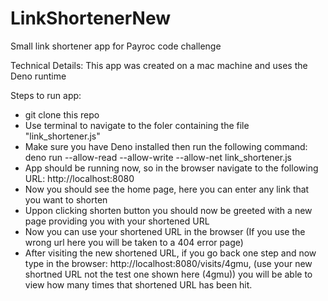 # LinkShortenerNew
Small link shortener app for Payroc code challenge

Technical Details:
This app was created on a mac machine and uses the Deno runtime

Steps to run app:
- git clone this repo
- Use terminal to navigate to the foler containing the file "link_shortener.js"
- Make sure you have Deno installed then run the following command: deno run --allow-read --allow-write --allow-net link_shortener.js
- App should be running now, so in the browser navigate to the following URL: http://localhost:8080
- Now you should see the home page, here you can enter any link that you want to shorten
- Uppon clicking shorten button you should now be greeted with a new page providing you with your shortened URL
- Now you can use your shortened URL in the browser (If you use the wrong url here you will be taken to a 404 error page)
- After visiting the new shortened URL, if you go back one step and now type in the browser: http://localhost:8080/visits/4gmu, (use your new shortned URL not the test one shown here (4gmu)) you will be able to view how many times that shortened URL has been hit.
